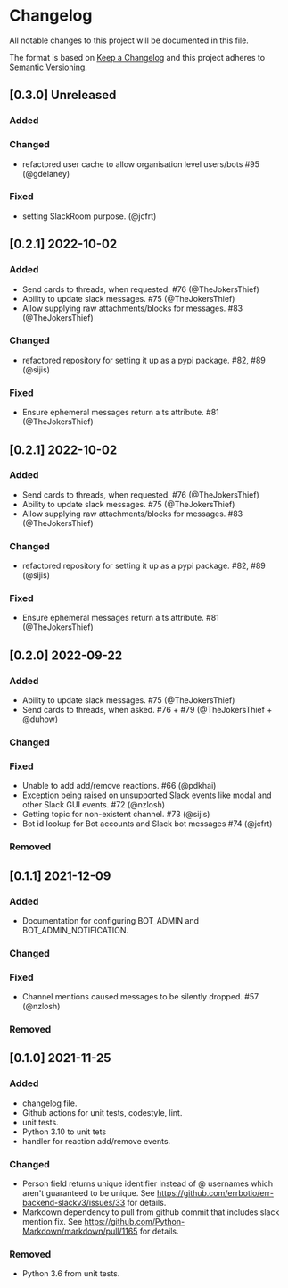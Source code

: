 # Changelog
All notable changes to this project will be documented in this file.

The format is based on [Keep a Changelog](http://keepachangelog.com/en/1.0.0/)
and this project adheres to [Semantic Versioning](http://semver.org/spec/v2.0.0.html).

## [0.3.0] Unreleased
### Added
### Changed
 - refactored user cache to allow organisation level users/bots #95 (@gdelaney)
### Fixed
 - setting SlackRoom purpose. (@jcfrt)

## [0.2.1] 2022-10-02
### Added
 - Send cards to threads, when requested. #76 (@TheJokersThief)
 - Ability to update slack messages. #75 (@TheJokersThief)
 - Allow supplying raw attachments/blocks for messages. #83 (@TheJokersThief)

### Changed
 - refactored repository for setting it up as a pypi package. #82, #89 (@sijis)

### Fixed
 - Ensure ephemeral messages return a ts attribute. #81 (@TheJokersThief)

## [0.2.1] 2022-10-02
### Added
 - Send cards to threads, when requested. #76 (@TheJokersThief)
 - Ability to update slack messages. #75 (@TheJokersThief)
 - Allow supplying raw attachments/blocks for messages. #83 (@TheJokersThief)

### Changed
 - refactored repository for setting it up as a pypi package. #82, #89 (@sijis)

### Fixed
 - Ensure ephemeral messages return a ts attribute. #81 (@TheJokersThief)

## [0.2.0] 2022-09-22
### Added
 -  Ability to update slack messages. #75 (@TheJokersThief)
 -  Send cards to threads, when asked. #76 + #79 (@TheJokersThief + @duhow)
### Changed
### Fixed
 - Unable to add add/remove reactions. #66 (@pdkhai)
 - Exception being raised on unsupported Slack events like modal and other Slack GUI events. #72 (@nzlosh)
 - Getting topic for non-existent channel. #73 (@sijis)
 - Bot id lookup for Bot accounts and Slack bot messages #74 (@jcfrt)

### Removed

## [0.1.1] 2021-12-09
### Added
  - Documentation for configuring BOT_ADMIN and BOT_ADMIN_NOTIFICATION.
### Changed
### Fixed
  - Channel mentions caused messages to be silently dropped. #57 (@nzlosh)
### Removed

## [0.1.0] 2021-11-25
### Added
  - changelog file.
  - Github actions for unit tests, codestyle, lint.
  - unit tests.
  - Python 3.10 to unit tets
  - handler for reaction add/remove events.

### Changed
  - Person field returns unique identifier instead of @ usernames which aren't guaranteed to be unique.
    See https://github.com/errbotio/err-backend-slackv3/issues/33 for details.
  - Markdown dependency to pull from github commit that includes slack mention fix.
    See https://github.com/Python-Markdown/markdown/pull/1165 for details.

### Removed
  - Python 3.6 from unit tests.
